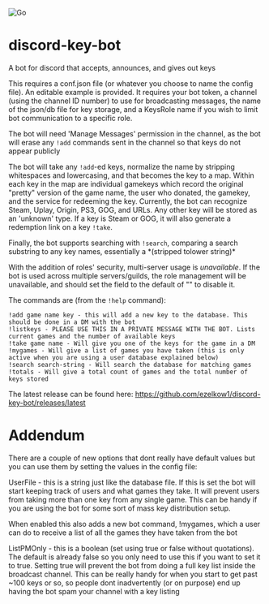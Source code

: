 ![Go](https://github.com/ezelkow1/discord-key-bot/workflows/Go/badge.svg?branch=master)

# discord-key-bot
A bot for discord that accepts, announces, and gives out keys

This requires a conf.json file (or whatever you choose to name the config file). An editable example is provided. It requires your bot token, a channel (using the channel ID number) to use for broadcasting messages, the name of the json/db file for key storage, and a KeysRole name if you wish to limit bot communication to a specific role.

The bot will need 'Manage Messages' permission in the channel, as the bot will erase any `!add` commands sent in the channel so that keys do not appear publicly

The bot will take any `!add`-ed keys, normalize the name by stripping whitespaces and lowercasing, and that becomes the key to a map. Within each key in the map are individual gamekeys which record the original "pretty" version of the game name, the user who donated, the gamekey, and the service for redeeming the key.  Currently, the bot can recognize Steam, Uplay, Origin, PS3, GOG, and URLs. Any other key will be stored as an 'unknown' type.  If a key is Steam or GOG, it will also generate a redemption link on a key `!take`.

Finally, the bot supports searching with `!search`, comparing a search substring to any key names, essentially a \*(stripped tolower string)\*

With the addition of roles' security, multi-server usage is _unavailable_. If the bot is used across multiple servers/guilds, the role management will be unavailable, and should set the field to the default of "" to disable it.

The commands are (from the `!help` command):
```
!add game name key - this will add a new key to the database. This should be done in a DM with the bot
!listkeys - PLEASE USE THIS IN A PRIVATE MESSAGE WITH THE BOT. Lists current games and the number of available keys
!take game name - Will give you one of the keys for the game in a DM
!mygames - Will give a list of games you have taken (this is only active when you are using a user database explained below)
!search search-string - Will search the database for matching games
!totals - Will give a total count of games and the total number of keys stored
```

The latest release can be found here: https://github.com/ezelkow1/discord-key-bot/releases/latest




# Addendum
There are a couple of new options that dont really have default values but you can use them by setting the values in the config file:

UserFile - this is a string just like the database file. If this is set the bot will start keeping track of users and what games they take. It will prevent users from taking more than one key from any single game. This can be handy if you are using the bot for some sort of mass key distribution setup.

When enabled this also adds a new bot command, !mygames, which a user can do to receive a list of all the games they have taken from the bot

ListPMOnly - this is a boolean (set using true or false without quotations). The default is already false so you only need to use this if you want to set it to true. Setting true will prevent the bot from doing a full key list inside the broadcast channel. This can be really handy for when you start to get past ~100 keys or so, so people dont inadvertently (or on purpose) end up having the bot spam your channel with a key listing
